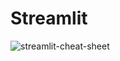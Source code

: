 # Streamlit


![streamlit-cheat-sheet](https://github.com/user-attachments/assets/7585724e-be5f-4d6b-aef8-068113e67a9a)
